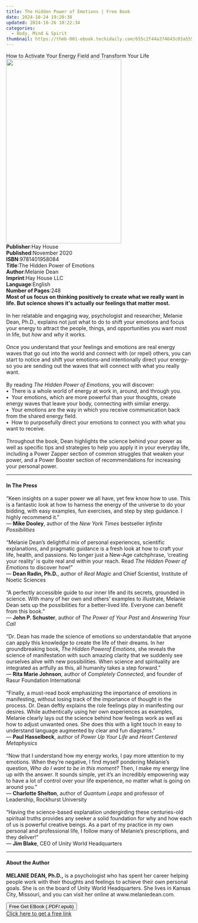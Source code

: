 ```yaml
---
title: The Hidden Power of Emotions | Free Book
date: 2024-10-24 19:20:38
updated: 2024-10-26 10:22:34
categories:
  - Body, Mind & Spirit
thumbnail: https://thmb-001-ebook.techidaily.com/655c2f44a374643c03a555f294b645e640f4464c3eba60fae9a60384d9fc9e91.jpg
---
```

<main id="book-container">
  <div class="flex flex-col">
    <div class="book-brief flex-1 py-6 px-4 sm:p-6 md:py-10 md:px-8">
      <!-- brief-->
      <div class="book-brief-main">
        How to Activate Your Energy Field and Transform Your Life
      </div>
    </div>
    <div
      class="book-meta-info flex-1 grid gap-4 col-start-1 col-end-3 row-start-1 sm:mb-6 sm:grid-cols-4 lg:gap-6 lg:col-start-2 lg:row-end-6 lg:row-span-6 lg:mb-0"
    >
      <div
        class="book-meta-info-left place-content-center mt-4 p-4 text-sm leading-6 col-start-2 col-span-2 dark:text-slate-400"
      >
        <img
          class="w-full h-500 object-cover rounded-lg sm:h-255 sm:col-span-2 lg:col-span-full"
          src="https://img-001-ebook.techidaily.com/9b8a481d5db37bf427d4bb645d53278df88f21c70027e6cdc41bff3dc50e3edf.jpg"
          alt=""
          width="312"
          height="500"
        />
      </div>
      <div
        class="book-meta-info-right mt-2 col-start-1 row-start-2 col-span-3 self-center"
      >
        <!-- meta data  -->
        <div class="flex flex-col px-4 md:px-8">
          <div class="flex-1">
            <strong>Publisher</strong>:<span class="px-2">Hay House</span>
          </div>
          <div class="flex-1">
            <strong>Published</strong>:<span class="px-2">November 2020</span>
          </div>
          <div class="flex-1">
            <strong>ISBN</strong>:<span class="px-2">9781401958084</span>
          </div>
          <div class="flex-1">
            <strong>Title</strong>:<span class="px-2"
              >The Hidden Power of Emotions</span
            >
          </div>
          <div class="flex-1">
            <strong>Author</strong>:<span class="px-2">Melanie Dean</span>
          </div>
          <div class="flex-1">
            <strong>Imprint</strong>:<span class="px-2">Hay House LLC</span>
          </div>
          <div class="flex-1">
            <strong>Language</strong>:<span class="px-2">English</span>
          </div>
          <div class="flex-1">
            <strong>Number of Pages</strong>:<span class="px-2">248</span>
          </div>
        </div>
      </div>
    </div>
    <div class="book-description flex-1 py-6 px-4 sm:p-6 md:py-10 md:px-8">
      <div class="book-description-main">
        <div accordion-content="" id="description">
          <b
            >Most of us focus on thinking positively to create what we really
            want in life. But science shows it's actually our feelings that
            matter most.<br /></b
          ><br />In her relatable and engaging way, psychologist and researcher,
          Melanie Dean, Ph.D., explains not just what to do to shift your
          emotions and focus your energy to attract the people, things, and
          opportunities you want most in life, but <i>how</i> and <i>why</i> it
          works.<br /><br />Once you understand that your feelings and emotions
          are real energy waves that go out into the world and connect with (or
          repel) others, you can start to notice and shift your emotions-and
          intentionally direct your energy-so you are sending out the waves that
          will connect with what you really want.<br /><br />By reading
          <i>The Hidden Power of Emotions</i>, you will discover:<br /><b>•</b
          >&nbsp;&nbsp;There is a whole world of energy at work in, around, and
          through you.<br /><b>•</b>&nbsp;&nbsp;Your emotions, which are more
          powerful than your thoughts, create energy waves that leave your body,
          connecting with similar energy.<br /><b>•</b>&nbsp;&nbsp;Your emotions
          are the way in which you receive communication back from the shared
          energy field.<br /><b>•</b>&nbsp;&nbsp;How to purposefully direct your
          emotions to connect you with what you want to receive.<br /><br />Throughout
          the book, Dean highlights the science behind your power as well as
          specific tips and strategies to help you apply it in your everyday
          life, including a Power Zapper section of common struggles that weaken
          your power, and a Power Booster section of recommendations for
          increasing your personal power.
        </div>
        <div class="accordion-fader"></div>
      </div>
    </div>
    <div class="book-excerpts flex-1 py-6 px-4 sm:p-6 md:py-10 md:px-8">
      <!-- excerpts-->
      <div class="book-excerpts-main">
        <hr />
        <h4 class="placeholder placeholder-heading">
          <span>In The Press</span>
        </h4>
        <p>
          “Keen insights on a super power we all have, yet few know how to use.
          This is a fantastic look at how to harness the energy of the universe
          to do your bidding, with easy examples, fun exercises, and step by
          step guidance. I highly recommend it.”<br />— <b>Mike Dooley</b>,
          author of the <i>New York Times&nbsp;</i>bestseller
          <i>Infinite Possibilities<br /><br /></i>“Melanie Dean’s delightful
          mix of personal experiences, scientific explanations, and pragmatic
          guidance is a fresh look at how to craft your life, health, and
          passions. No longer just a New-Age catchphrase, ‘creating your
          reality’ is quite real and within your reach. Read
          <i>The Hidden Power of Emotions</i> to discover how!”<br />—
          <b>Dean Radin, Ph.D.</b>, author of <i>Real Magic </i>and Chief
          Scientist, Institute of Noetic Sciences<br /><br />“A perfectly
          accessible guide to our inner life and its secrets, grounded in
          science. With many of her own and others’ examples to illustrate,
          Melanie Dean sets up the possibilities for a better-lived life.
          Everyone can benefit from this book.”<br />— <b>John P. Schuster</b>,
          author of <i>The Power of Your Past</i> and
          <i>Answering Your Call<br /><br /></i>“Dr. Dean has made the science
          of emotions so understandable that anyone can apply this knowledge to
          create the life of their dreams. In her groundbreaking book,
          <i>The Hidden Powerof Emotions</i>, she reveals the science of
          manifestation with such amazing clarity that we suddenly see ourselves
          alive with new possibilities. When science and spirituality are
          integrated as artfully as this, all humanity takes a step forward.”<br />—
          <b>Rita Marie Johnson</b>, author of <i>Completely Connected</i>, and
          founder of Rasur Foundation International <br /><br />“Finally, a
          must-read book emphasizing the importance of emotions in manifesting,
          without losing track of the importance of thought in the process. Dr.
          Dean deftly explains the role feelings play in manifesting our
          desires. While authentically using her own experiences as examples,
          Melanie clearly lays out the science behind how feelings work as well
          as how to adjust unwanted ones. She does this with a light touch in
          easy to understand language augmented by clear and fun diagrams.”<br />—
          <b>Paul Hasselbeck</b>, author of <i>Power Up Your Life</i> and
          <i>Heart Centered Metaphysics<br /><br /></i>“Now that I understand
          how my energy works, I pay more attention to my emotions. When they’re
          negative, I find myself pondering Melanie’s question,
          <i>Who do I want to be in this moment?</i> Then, I make my energy line
          up with the answer. It sounds simple, yet it’s an incredibly
          empowering way to have a lot of control over your life experience, no
          matter what is going on around you.”<br />— <b>Charlotte Shelton</b>,
          author of <i>Quantum Leaps </i>and professor of Leadership, Rockhurst
          University<br /><br />“Having the science-based explanation
          undergirding these centuries-old spiritual truths provides any seeker
          a solid foundation for why and how each of us is powerful creative
          beings. As a part of my practice in my own personal and professional
          life, I follow many of Melanie’s prescriptions, and they deliver!”<br />—
          <b>Jim Blake</b>, CEO of Unity World Headquarters
        </p>
      </div>
    </div>
    <div class="book-about-author flex-1 py-6 px-4 sm:p-6 md:py-10 md:px-8">
      <!-- about author-->
      <div class="book-main-author-main">
        <hr />
        <h4 class="placeholder placeholder-heading">
          <span>About the Author</span>
        </h4>
        <p>
          <b>MELANIE DEAN, Ph.D.,</b> is a psychologist who has spent her career
          helping people work with their thoughts and feelings to achieve their
          own personal goals. She is on the board of Unity World Headquarters.
          She lives in Kansas City, Missouri, and you can visit her online at
          www.melaniedean.com.
        </p>
      </div>
    </div>
    <div class="book-free-get flex-1 py-6 px-4 sm:p-6 md:py-10 md:px-8">
      <button
        id="btn-free-get"
        class="bg-blue-500 hover:bg-blue-700 text-white font-bold py-2 px-4 rounded"
      >
        Free Get EBook (.PDF/.epub)
      </button>
      <div id="countdown-display" class="px-2 text-lg mt-2"></div>
      <a
        id="free-link"
        class="hidden bg-blue-500 hover:bg-blue-700 text-white font-bold py-2 px-4 rounded"
        href="https://www.ebooks.com/en-us/book/209981294/the-hidden-power-of-emotions/melanie-dean/"
        target="_blank"
        >Click here to get a free link</a
      >
    </div>
    <script>
      let countdownTime = 0;
      let countdownInterval = null;
      document
        .getElementById('btn-free-get')
        .addEventListener('click', startCountdown);
      function startCountdown() {
        countdownTime = new Date().getTime() + 60000 * 3;
        countdownInterval = setInterval(updateCountdown, 1000);
        document.getElementById('btn-free-get').disabled = true;
        document
          .getElementById('btn-free-get')
          .classList.add('bg-gray-500', 'cursor-not-allowed');
      }
      function updateCountdown() {
        let currentTime = new Date().getTime();
        let timeLeft = countdownTime - currentTime;
        let secondsLeft = Math.floor(timeLeft / 1000);
        document.getElementById('countdown-display').innerHTML =
          `Remaining time: ${secondsLeft} seconds.`;
        if (secondsLeft <= 0) {
          clearInterval(countdownInterval);
          document.getElementById('btn-free-get').classList.add('hidden');
          document.getElementById('free-link').classList.remove('hidden');
          document.getElementById('countdown-display').innerHTML = '';
        }
      }
    </script>
  </div>
</main>
